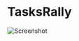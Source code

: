 TasksRally
===============

![Screenshot](https://raw.github.com/RallyHackathon/TasksRally/master/deploy/Screenshot.png)